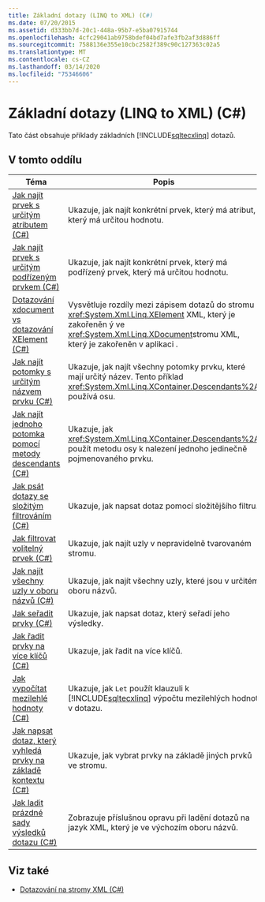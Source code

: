 ```yaml
---
title: Základní dotazy (LINQ to XML) (C#)
ms.date: 07/20/2015
ms.assetid: d333bb7d-20c1-448a-95b7-e5ba07915744
ms.openlocfilehash: 4cfc29041ab9758bdef04bd7afe3fb2af3d886ff
ms.sourcegitcommit: 7588136e355e10cbc2582f389c90c127363c02a5
ms.translationtype: MT
ms.contentlocale: cs-CZ
ms.lasthandoff: 03/14/2020
ms.locfileid: "75346606"
---
```

# <a name="basic-queries-linq-to-xml-c"></a>Základní dotazy (LINQ to XML) (C#)
Tato část obsahuje příklady základních [!INCLUDE[sqltecxlinq](~/includes/sqltecxlinq-md.md)] dotazů.  
  
## <a name="in-this-section"></a>V tomto oddílu  
  
|Téma|Popis|  
|-----------|-----------------|  
|[Jak najít prvek s určitým atributem (C#)](./how-to-find-an-element-with-a-specific-attribute.md)|Ukazuje, jak najít konkrétní prvek, který má atribut, který má určitou hodnotu.|
|[Jak najít prvek s určitým podřízeným prvkem (C#)](./how-to-find-an-element-with-a-specific-child-element.md)|Ukazuje, jak najít konkrétní prvek, který má podřízený prvek, který má určitou hodnotu.|
|[Dotazování xdocument vs dotazování XElement (C#)](./querying-an-xdocument-vs-querying-an-xelement.md)|Vysvětluje rozdíly mezi zápisem dotazů do stromu <xref:System.Xml.Linq.XElement> XML, který je zakořeněn ý ve <xref:System.Xml.Linq.XDocument>stromu XML, který je zakořeněn v aplikaci .|  
|[Jak najít potomky s určitým názvem prvku (C#)](./how-to-find-descendants-with-a-specific-element-name.md)|Ukazuje, jak najít všechny potomky prvku, které mají určitý název. Tento příklad <xref:System.Xml.Linq.XContainer.Descendants%2A> používá osu.|
|[Jak najít jednoho potomka pomocí metody descendants (C#)](./how-to-find-a-single-descendant-using-the-descendants-method.md)|Ukazuje, jak <xref:System.Xml.Linq.XContainer.Descendants%2A> použít metodu osy k nalezení jednoho jedinečně pojmenovaného prvku.|
|[Jak psát dotazy se složitým filtrováním (C#)](./how-to-write-queries-with-complex-filtering.md)|Ukazuje, jak napsat dotaz pomocí složitějšího filtru.|  
|[Jak filtrovat volitelný prvek (C#)](./how-to-filter-on-an-optional-element.md)|Ukazuje, jak najít uzly v nepravidelně tvarovaném stromu.|
|[Jak najít všechny uzly v oboru názvů (C#)](./how-to-find-all-nodes-in-a-namespace.md)|Ukazuje, jak najít všechny uzly, které jsou v určitém oboru názvů.|
|[Jak seřadit prvky (C#)](./how-to-sort-elements.md)|Ukazuje, jak napsat dotaz, který seřadí jeho výsledky.|  
|[Jak řadit prvky na více klíčů (C#)](./how-to-sort-elements-on-multiple-keys.md)|Ukazuje, jak řadit na více klíčů.|  
|[Jak vypočítat mezilehlé hodnoty (C#)](./how-to-calculate-intermediate-values.md)|Ukazuje, jak `Let` použít klauzuli k [!INCLUDE[sqltecxlinq](~/includes/sqltecxlinq-md.md)] výpočtu mezilehlých hodnot v dotazu.|  
|[Jak napsat dotaz, který vyhledá prvky na základě kontextu (C#)](./how-to-write-a-query-that-finds-elements-based-on-context.md)|Ukazuje, jak vybrat prvky na základě jiných prvků ve stromu.|  
|[Jak ladit prázdné sady výsledků dotazu (C#)](./how-to-debug-empty-query-results-sets.md)|Zobrazuje příslušnou opravu při ladění dotazů na jazyk XML, který je ve výchozím oboru názvů.|  
  
## <a name="see-also"></a>Viz také

- [Dotazování na stromy XML (C#)](how-to-find-an-element-with-a-specific-attribute.md)
